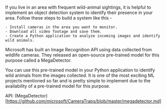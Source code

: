 If you live in an area with frequent wild-animal sightings, it is helpful to implement an object detection system to identify their presence in your area. Follow these steps to build a system like this -

    - Install cameras in the area you want to monitor.
    - Download all video footage and save them.
    - Create a Python application to analyze incoming images and identify wild animals.

Microsoft has built an Image Recognition API using data collected from wildlife cameras. They released an open-source pre-trained model for this purpose called a MegaDetector.

You can use this pre-trained model in your Python application to identify wild animals from the images collected. It is one of the most exciting ML projects mentioned so far and is pretty simple to implement due to the availability of a pre-trained model for this purpose.

API: (MegaDetector)[https://github.com/microsoft/CameraTraps/blob/master/megadetector.md]